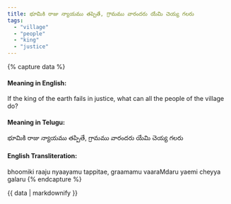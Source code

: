 ```yaml
---
title: భూమికి రాజు న్యాయము తప్పితే, గ్రామము వారందరు యేమి చెయ్య గలరు
tags:
  - "village"
  - "people"
  - "king"
  - "justice"
---
```


{% capture data %}
#### Meaning in English:
If the king of the earth fails in justice, what can all the people of the village do?

#### Meaning in Telugu:
భూమికి రాజు న్యాయము తప్పితే, గ్రామము వారందరు యేమి చెయ్య గలరు

#### English Transliteration:
bhoomiki raaju nyaayamu tappitae, graamamu vaaraMdaru yaemi cheyya galaru
{% endcapture %}

{{ data | markdownify }}

